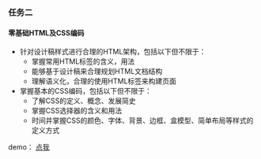 ### 任务二

#### 零基础HTML及CSS编码

- 针对设计稿样式进行合理的HTML架构，包括以下但不限于：
  - 掌握常用HTML标签的含义，用法
  - 能够基于设计稿来合理规划HTML文档结构
  - 理解语义化，合理的使用HTML标签来构建页面
- 掌握基本的CSS编码，包括以下但不限于：
  - 了解CSS的定义、概念、发展简史
  - 掌握CSS选择器的含义和用法
  - 时间并掌握CSS的颜色、字体、背景、边框、盒模型、简单布局等样式的定义方式

demo： [点我](https://codepen.io/lzg3326064/pen/dVLoPQ)

